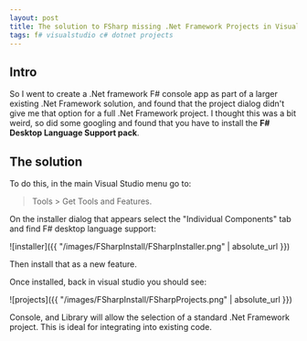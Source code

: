 ```yaml
---
layout: post
title: The solution to FSharp missing .Net Framework Projects in Visual Studio
tags: f# visualstudio c# dotnet projects
---
```


## Intro
So I went to create a .Net framework F# console app as part of a larger existing .Net Framework solution, and found that the project dialog didn't give me that option for a full .Net Framework project. I thought this was a bit weird, so did some googling and found that you have to install the **F# Desktop Language Support pack**.

## The solution
To do this, in the main Visual Studio menu go to:

 > Tools > Get Tools and Features.

On the installer dialog that appears select the "Individual Components" tab and find F# desktop language support:

![installer]({{ "/images/FSharpInstall/FSharpInstaller.png" | absolute_url }})

Then install that as a new feature.

Once installed, back in visual studio you should see:

![projects]({{ "/images/FSharpInstall/FSharpProjects.png" | absolute_url }})

Console, and Library will allow the selection of a standard .Net Framework project. This is ideal for integrating into existing code.










